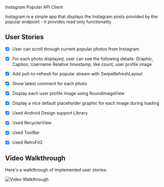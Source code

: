 Instagram Popular API Client 

Instagram is a simple app that displays the Instagram posts provided by the popular endpoint - it provides read only functionality

## User Stories

* [x] User can scroll through current popular photos from Instagram
* [x] For each photo displayed, user can see the following details:
	Graphic, Caption, Username
	Relative timestamp, like count, user profile image 

* [x] Add pull-to-refresh for popular stream with SwipeRefreshLayout
* [x] Show latest comment for each photo
* [x] Display each user profile image using RoundImageView
* [x] Display a nice default placeholder graphic for each image during loading
* [x] Used Android Design support Library
* [x] Used RecyclerView
* [x] Used ToolBar
* [x] Used RetroFit2

## Video Walkthrough 

Here's a walkthrough of implemented user stories:


![Video Walkthrough](instagram.gif)